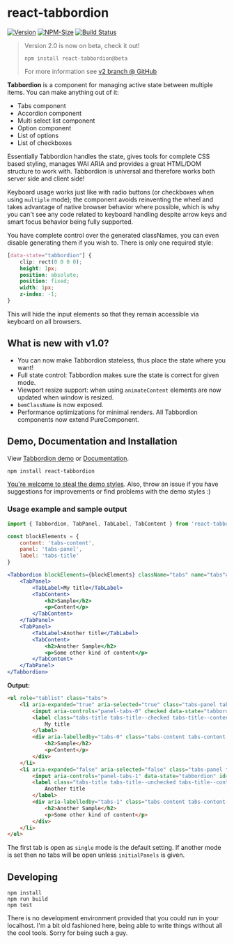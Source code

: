 # react-tabbordion
[![Version](https://img.shields.io/npm/v/react-tabbordion/latest)](https://www.npmjs.org/package/react-tabbordion)
[![NPM-Size](https://img.shields.io/bundlephobia/minzip/react-tabbordion@latest)](https://www.npmjs.com/package/react-tabbordion)
[![Build Status](https://img.shields.io/travis/merri/react-tabbordion/v1)](https://travis-ci.org/Merri/react-tabbordion)

> Version 2.0 is now on beta, check it out!
>
> `npm install react-tabbordion@beta`
>
> For more information see [v2 branch @ GitHub](https://github.com/Merri/react-tabbordion/tree/v2)

**Tabbordion** is a component for managing active state between multiple items. You can make anything out of it:

- Tabs component
- Accordion component
- Multi select list component
- Option component
- List of options
- List of checkboxes

Essentially Tabbordion handles the state, gives tools for complete CSS based styling, manages WAI ARIA and provides a
great HTML/DOM structure to work with. Tabbordion is universal and therefore works both server side and client side!

Keyboard usage works just like with radio buttons (or checkboxes when using `multiple` mode); the component avoids
reinventing the wheel and takes advantage of native browser behavior where possible, which is why you can't see any code
related to keyboard handling despite arrow keys and smart focus behavior being fully supported.

You have complete control over the generated classNames, you can even disable generating them if you wish to. There is
only one required style:

```css
[data-state="tabbordion"] {
    clip: rect(0 0 0 0);
    height: 1px;
    position: absolute;
    position: fixed;
    width: 1px;
    z-index: -1;
}
```

This will hide the input elements so that they remain accessible via keyboard on all browsers.


## What is new with v1.0?

- You can now make Tabbordion stateless, thus place the state where you want!
- Full state control: Tabbordion makes sure the state is correct for given mode.
- Viewport resize support: when using `animateContent` elements are now updated when window is resized.
- `bemClassName` is now exposed.
- Performance optimizations for minimal renders. All Tabbordion components now extend PureComponent.


## Demo, Documentation and Installation

View [Tabbordion demo](https://merri.github.io/react-tabbordion/) or [Documentation](./docs/).

```
npm install react-tabbordion
```

[You're welcome to steal the demo styles](./demo/). Also, throw an issue if you have suggestions for improvements or
find problems with the demo styles :)


### Usage example and sample output

```jsx
import { Tabbordion, TabPanel, TabLabel, TabContent } from 'react-tabbordion'

const blockElements = {
    content: 'tabs-content',
    panel: 'tabs-panel',
    label: 'tabs-title'
}

<Tabbordion blockElements={blockElements} className="tabs" name="tabs">
    <TabPanel>
        <TabLabel>My title</TabLabel>
        <TabContent>
            <h2>Sample</h2>
            <p>Content</p>
        </TabContent>
    </TabPanel>
    <TabPanel>
        <TabLabel>Another title</TabLabel>
        <TabContent>
            <h2>Another Sample</h2>
            <p>Some other kind of content</p>
        </TabContent>
    </TabPanel>
</Tabbordion>
```

**Output:**

```html
<ul role="tablist" class="tabs">
    <li aria-expanded="true" aria-selected="true" class="tabs-panel tabs-panel--checked tabs-panel--content tabs-panel--first" role="tab">
        <input aria-controls="panel-tabs-0" checked data-state="tabbordion" id="tabs-0" name="tabs" value="0" type="radio" />
        <label class="tabs-title tabs-title--checked tabs-title--content tabs-title--first" id="label-tabs-0" for="tabs-0">
            My title
        </label>
        <div aria-labelledby="tabs-0" class="tabs-content tabs-content--checked tabs-content--first" id="panel-tabs-0" role="tabpanel">
            <h2>Sample</h2>
            <p>Content</p>
        </div>
    </li>
    <li aria-expanded="false" aria-selected="false" class="tabs-panel tabs-panel--unchecked tabs-panel--content tabs-panel--last" role="tab">
        <input aria-controls="panel-tabs-1" data-state="tabbordion" id="tabs-1" name="tabs" value="1" type="radio" />
        <label class="tabs-title tabs-title--unchecked tabs-title--content tabs-title--last" id="label-tabs-1" for="tabs-1">
            Another title
        </label>
        <div aria-labelledby="tabs-1" class="tabs-content tabs-content--unchecked tabs-content--last" id="panel-tabs-1" role="tabpanel">
            <h2>Another Sample</h2>
            <p>Some other kind of content</p>
        </div>
    </li>
</ul>
```

The first tab is open as `single` mode is the default setting. If another mode is set then no tabs will be open unless
`initialPanels` is given.


## Developing

```
npm install
npm run build
npm test
```

There is no development environment provided that you could run in your localhost. I'm a bit old fashioned here, being
able to write things without all the cool tools. Sorry for being such a guy.
